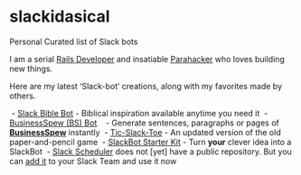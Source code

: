 # slackidasical
Personal Curated list of Slack bots

I am a serial [Rails Developer](http://ThomParkin.com) and insatiable [Parahacker](http://parahacker.com) who loves building new things.

Here are my latest ‘Slack-bot’ creations, along with my favorites made by others.

  - [Slack Bible Bot](https://github.com/ParkinT/bible-bot/blob/master/README.md)
    - Biblical inspiration available anytime you need it
  - [BusinessSpew (BS) Bot](https://github.com/ParkinT/bs-bot/blob/master/README.md)
    - Generate sentences, paragraphs or pages of [**BusinessSpew**](http://bs.leveragedsynergies.com) instantly
  - [Tic-Slack-Toe](https://github.com/ParkinT/tst-bot/blob/master/README.md)
    - An updated version of the old paper-and-pencil game
  - [SlackBot Starter Kit](https://github.com/ParkinT/tst-bot)
    - Turn **your** clever idea into a SlackBot
  - [Slack Scheduler]() does not [yet] have a public repository.  But you can [add it](https://gist.github.com/ParkinT/f557bf8fe0a06f2e625d48c3640135b1) to your Slack Team and use it now
